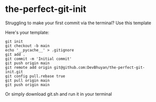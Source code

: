 # the-perfect-git-init
Struggling to make your first commit via the terminal? Use this template

Here's your template:
```
git init
git checkout -b main
echo '__pycache__' > .gitignore
git add . 
git commit -m 'Initial commit'
git push origin main
git remote add origin git@github.com:DevBhuyan/the-perfect-git-init.git
git config pull.rebase true
git pull origin main
git push origin main
```

Or simply download git.sh and run it in your terminal
